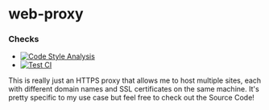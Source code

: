 # web-proxy
### Checks
* [![Code Style Analysis](https://github.com/JoshMerlino/web-proxy/actions/workflows/code-style-analysis.yml/badge.svg)](https://github.com/JoshMerlino/web-proxy/actions/workflows/code-style-analysis.yml)
* [![Test CI](https://github.com/JoshMerlino/web-proxy/actions/workflows/test-ci.yml/badge.svg)](https://github.com/JoshMerlino/web-proxy/actions/workflows/test-ci.yml)

This is really just an HTTPS proxy that allows me to host multiple sites, each with different domain names and SSL certificates on the same machine. It's pretty specific to my use case but feel free to check out the Source Code!
